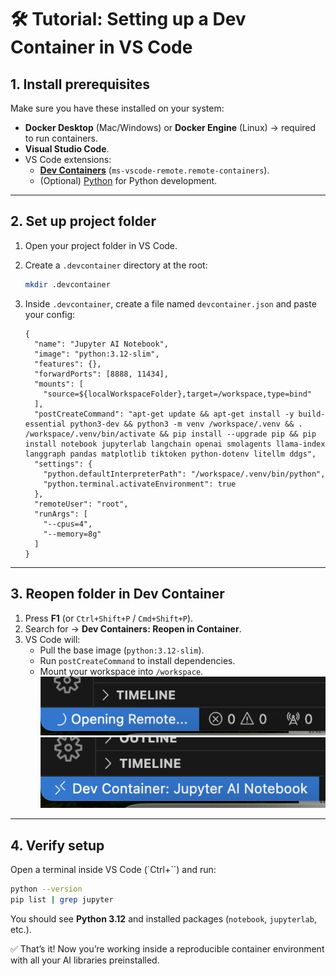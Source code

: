 # 🛠 Tutorial: Setting up a Dev Container in VS Code

## 1. Install prerequisites
Make sure you have these installed on your system:
- **Docker Desktop** (Mac/Windows) or **Docker Engine** (Linux) → required to run containers.
- **Visual Studio Code**.
- VS Code extensions:
  - [**Dev Containers**](https://marketplace.visualstudio.com/items?itemName=ms-vscode-remote.remote-containers) (`ms-vscode-remote.remote-containers`).
  - (Optional) [Python](https://marketplace.visualstudio.com/items?itemName=ms-python.python) for Python development.

---

## 2. Set up project folder
1. Open your project folder in VS Code.
2. Create a `.devcontainer` directory at the root:
   ```bash
   mkdir .devcontainer
   ```
3. Inside `.devcontainer`, create a file named `devcontainer.json` and paste your config:

   ```jsonc
   {
     "name": "Jupyter AI Notebook",
     "image": "python:3.12-slim",
     "features": {},
     "forwardPorts": [8888, 11434],
     "mounts": [
       "source=${localWorkspaceFolder},target=/workspace,type=bind"
     ],
     "postCreateCommand": "apt-get update && apt-get install -y build-essential python3-dev && python3 -m venv /workspace/.venv && . /workspace/.venv/bin/activate && pip install --upgrade pip && pip install notebook jupyterlab langchain openai smolagents llama-index langgraph pandas matplotlib tiktoken python-dotenv litellm ddgs",
     "settings": {
       "python.defaultInterpreterPath": "/workspace/.venv/bin/python",
       "python.terminal.activateEnvironment": true
     },
     "remoteUser": "root",
     "runArgs": [
       "--cpus=4",
       "--memory=8g"
     ]
   }
   ```

---

## 3. Reopen folder in Dev Container
1. Press **F1** (or `Ctrl+Shift+P` / `Cmd+Shift+P`).
2. Search for → **Dev Containers: Reopen in Container**.
3. VS Code will:
   - Pull the base image (`python:3.12-slim`).
   - Run `postCreateCommand` to install dependencies.
   - Mount your workspace into `/workspace`.
![alt text](image.png)
![alt text](image-1.png)
---

## 4. Verify setup
Open a terminal inside VS Code (`Ctrl+``) and run:

```bash
python --version
pip list | grep jupyter
```

You should see **Python 3.12** and installed packages (`notebook`, `jupyterlab`, etc.).



✅ That’s it! Now you’re working inside a reproducible container environment with all your AI libraries preinstalled.
